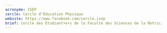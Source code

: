 ```yaml
---
acronyme: ISEP
cercle: Cercle d'Éducation Physique 
website: https://www.facebook.com/cercle.isep
brief: Cercle des Étudiant•e•s de la Faculté des Sciences de la Motricité orienté en Éducation Physique
---
```

